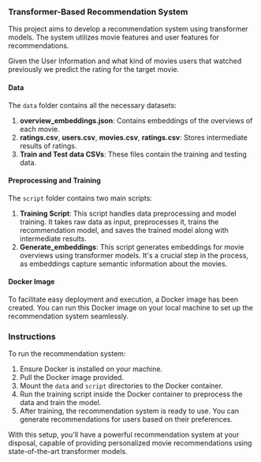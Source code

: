 ### Transformer-Based Recommendation System

This project aims to develop a recommendation system using transformer models. The system utilizes movie features and user features for recommendations.

Given the User Information and what kind of movies users that watched previously we predict the rating for the target movie.

#### Data

The `data` folder contains all the necessary datasets:

1. **overview_embeddings.json**: Contains embeddings of the overviews of each movie.
2. **ratings.csv**, **users.csv**, **movies.csv**, **ratings.csv**: Stores intermediate results of ratings.
3. **Train and Test data CSVs**: These files contain the training and testing data.

#### Preprocessing and Training

The `script` folder contains two main scripts:

1. **Training Script**: This script handles data preprocessing and model training. It takes raw data as input, preprocesses it, trains the recommendation model, and saves the trained model along with intermediate results.
2. **Generate_embeddings**: This script generates embeddings for movie overviews using transformer models. It's a crucial step in the process, as embeddings capture semantic information about the movies.

#### Docker Image

To facilitate easy deployment and execution, a Docker image has been created. You can run this Docker image on your local machine to set up the recommendation system seamlessly.

### Instructions

To run the recommendation system:

1. Ensure Docker is installed on your machine.
2. Pull the Docker image provided.
3. Mount the `data` and `script` directories to the Docker container.
4. Run the training script inside the Docker container to preprocess the data and train the model.
5. After training, the recommendation system is ready to use. You can generate recommendations for users based on their preferences.

With this setup, you'll have a powerful recommendation system at your disposal, capable of providing personalized movie recommendations using state-of-the-art transformer models.